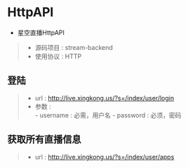 # HttpAPI
- 星空直播HttpAPI
>* 源码项目 : stream-backend
>* 使用协议 : HTTP


## 登陆
>*  url : http://live.xingkong.us/?s=/index/user/login
>*  参数 :  
	- username : 必需，用户名
	- password : 必须，密码

## 获取所有直播信息
>* url : http://live.xingkong.us/?s=/index/user/apps










